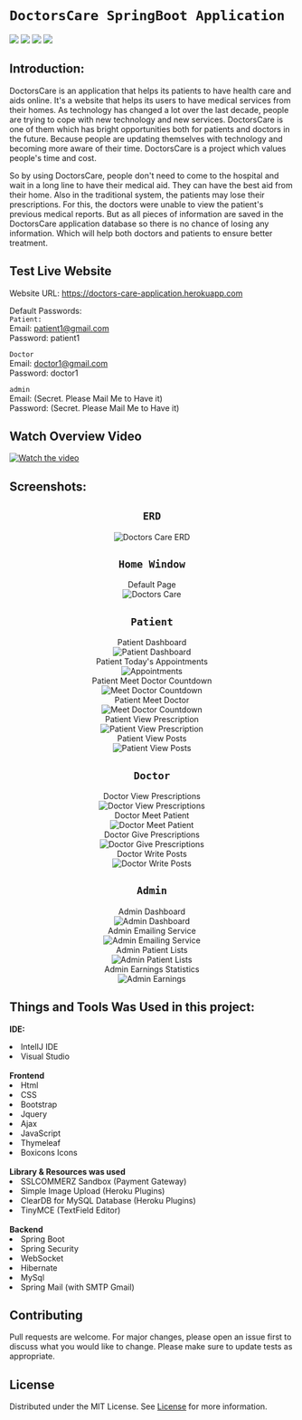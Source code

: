 # `DoctorsCare SpringBoot Application`<br>

![](https://img.shields.io/github/last-commit/rakib-hasan-455/DoctorsCare-Spring-Boot-Application)
![](https://tokei.rs/b1/github/rakib-hasan-455/DoctorsCare-Spring-Boot-Application?category=files)
![](https://img.shields.io/tokei/lines/github/rakib-hasan-455/DoctorsCare-Spring-Boot-Application)
![](https://img.shields.io/github/repo-size/rakib-hasan-455/DoctorsCare-Spring-Boot-Application)
## Introduction:

DoctorsCare is an application that helps its patients to have health care and aids online. It's a website that helps its users to have medical services from their homes. As technology has changed a lot over the last decade, people are trying to cope with new technology and new services. DoctorsCare is one of them which has bright opportunities both for patients and doctors in the future. Because people are updating themselves with technology and becoming more aware of their time. DoctorsCare is a project which values people's time and cost.

So by using DoctorsCare,  people don't need to come to the hospital and wait in a long line to have their medical aid. They can have the best aid from their home. Also in the traditional system, the patients may lose their prescriptions. For this, the doctors were unable to view the patient's previous medical reports. But as all pieces of information are saved in the DoctorsCare application database so there is no chance of losing any information. Which will help both doctors and patients to ensure better treatment.

## Test Live Website
Website URL: https://doctors-care-application.herokuapp.com

Default Passwords:<br>
`Patient:`<br>
Email: patient1@gmail.com <br>
Password: patient1

`Doctor` <br>
Email: doctor1@gmail.com <br>
Password: doctor1

`admin` <br>
Email: (Secret. Please Mail Me to Have it) <br>
Password: (Secret. Please Mail Me to Have it)

## Watch Overview Video

[![Watch the video](https://drive.google.com/uc?export=view&id=1jgaxmo0ZAqchSeg18WDbi5i0u7Yn3LpP "Watch Video")](https://youtu.be/vntkXjHCAFU)

## Screenshots:
<div align = "center">

## `ERD`

![Doctors Care ERD](https://drive.google.com/uc?export=view&id=1iBeHPxAKtWuYHxyjWOvb9MfSi4PU0W8w "Doctors Care ERD")

## `Home Window`

Default Page <br>
![Doctors Care](https://drive.google.com/uc?export=view&id=17bHKs3ApnUiSj32A0dqqy3RMyzseNZ6H "Doctors Care")
## `Patient`

Patient Dashboard <br>
![Patient Dashboard](https://drive.google.com/uc?export=view&id=1BwB5Pe0RNvDQKazqNYBvd6euAgwBpRuX "Patient Dashboard") <br>
Patient Today's Appointments<br>
![Appointments](https://drive.google.com/uc?export=view&id=1DtKxIjVnA-oujtAqk4eSuM5nO5jzhr_q "Appointments") <br>
Patient Meet Doctor Countdown<br>
![Meet Doctor Countdown](https://drive.google.com/uc?export=view&id=1at1mM9jocBVdFUC1KGqWW2c4JsOYblZ4 "Patient Meet Doctor CountDown") <br>
Patient Meet Doctor<br>
![Meet Doctor Countdown](https://drive.google.com/uc?export=view&id=1hb0j1ZRKA9QxZesl4Kp_lcTMcUq6eUOx "Patient Meet Doctor") <br>
Patient View Prescription<br>
![Patient View Prescription](https://drive.google.com/uc?export=view&id=1AvM1709MwzAWbOuWJvjIyX0S0OH41GAj "Patient View Prescription") <br>
Patient View Posts<br>
![Patient View Posts](https://drive.google.com/uc?export=view&id=1UeyY_34BSUYkAEONiCi-m8Z8TYUseo3g "Patient View Posts") <br>


## `Doctor`

Doctor View Prescriptions <br>
![Doctor View Prescriptions](https://drive.google.com/uc?export=view&id=11sfH-VdEJBn61cqDHU7sNKUBb-Ug3ML5 "Doctor View Prescriptions") <br>
Doctor Meet Patient <br>
![Doctor Meet Patient](https://drive.google.com/uc?export=view&id=1veGDw53Y_KFT7oZAeugmyxVIEC7SGtMF "Doctor Meet Patient") <br>
Doctor Give Prescriptions <br>
![Doctor Give Prescriptions](https://drive.google.com/uc?export=view&id=12EcpK2f4cOxEjbRN2RvTjJxARX0HgAm2 "Doctor Give Prescriptions") <br>
Doctor Write Posts <br>
![Doctor Write Posts](https://drive.google.com/uc?export=view&id=1tJL7kuenP48nssNzxwS0sLB224qMUywk "Doctor Write Posts") <br>

## `Admin`
 
Admin Dashboard <br>
![Admin Dashboard](https://drive.google.com/uc?export=view&id=1nHsG9m82wVWfvZmK82Fr0QC7rYlNYlML "Admin Dashboard") <br>
Admin Emailing Service <br>
![Admin Emailing Service](https://drive.google.com/uc?export=view&id=1gTgW_QRzvPEWS5DkNwoeKe23j-pgRANG "Admin Emailing Service") <br>
Admin Patient Lists <br>
![Admin Patient Lists](https://drive.google.com/uc?export=view&id=1wHZH6r7luQ1c3w6TjxH9e0256P5Pwm13 "Admin Patient Lists") <br>
Admin Earnings Statistics <br>
![Admin Earnings](https://drive.google.com/uc?export=view&id=15yE4-TSHOk2hTaJhc8LHUHjv_4Bzv0FP "Admin Earnings") <br>

  </div>


## Things and Tools Was Used in this project:
<b>IDE: </b>
<li> IntelIJ IDE </li>
<li> Visual Studio </li>
<br>
<b> Frontend </b>
<li> Html </li>
<li> CSS </li>
<li> Bootstrap </li>
<li> Jquery </li>
<li> Ajax </li>
<li> JavaScript </li>
<li> Thymeleaf </li>
<li> Boxicons Icons </li>

<br>
<b> Library & Resources was used</b>
<li> SSLCOMMERZ Sandbox (Payment Gateway)</li>
<li> Simple Image Upload (Heroku Plugins)</li>
<li> ClearDB for MySQL Database (Heroku Plugins)</li>
<li> TinyMCE (TextField Editor) </li>

<br>
<b> Backend </b>
<li> Spring Boot </li>
<li> Spring Security </li>
<li> WebSocket </li>
<li> Hibernate </li>
<li> MySql </li>
<li> Spring Mail (with SMTP Gmail)</li>

## Contributing
Pull requests are welcome. For major changes, please open an issue first to discuss what you would like to change.
Please make sure to update tests as appropriate.

## License
Distributed under the MIT License. See [License](LICENSE) for more information.
